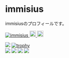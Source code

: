 # immisius
immisiusのプロフィールです。

<p align="left"> 
  <a href="https://github.com/immisius/immisius/">
    <img src="https://komarev.com/ghpvc/?username=immisius" alt="immisius" />
  </a>
  <a href="http://twitter.com/immisius">
    <img height="20" src="https://img.shields.io/twitter/follow/immisius?label=Twitter&logo=twitter&style=flat" />
  </a>
  <a href="https://github.com/immisius">
    <img height="20" src="https://img.shields.io/github/followers/immisius?label=follow&logo=github&style=flat" />
  </a>
</p>


![](http://github-profile-summary-cards.vercel.app/api/cards/profile-details?username=immisius&theme=github)
[![trophy](https://github-profile-trophy.vercel.app/?username=immisius&margin-w=5&margin-h=5)](https://github.com/ryo-ma/github-profile-trophy)
<br/>
![](http://github-profile-summary-cards.vercel.app/api/cards/repos-per-language?username=immisius&theme=github)
![](http://github-profile-summary-cards.vercel.app/api/cards/most-commit-language?username=immisius&theme=github)
![](http://github-profile-summary-cards.vercel.app/api/cards/stats?username=immisius&theme=github)
![](http://github-profile-summary-cards.vercel.app/api/cards/productive-time?username=immisius&theme=github&utcOffset=8)

